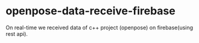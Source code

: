 # openpose-data-receive-firebase
On real-time we received data of c++ project (openpose) on firebase(using rest api).
